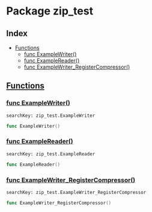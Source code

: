# Package zip_test

## Index

* [Functions](#func)
    * [func ExampleWriter()](#ExampleWriter)
    * [func ExampleReader()](#ExampleReader)
    * [func ExampleWriter_RegisterCompressor()](#ExampleWriter_RegisterCompressor)


## <a id="func" href="#func">Functions</a>

### <a id="ExampleWriter" href="#ExampleWriter">func ExampleWriter()</a>

```
searchKey: zip_test.ExampleWriter
```

```Go
func ExampleWriter()
```

### <a id="ExampleReader" href="#ExampleReader">func ExampleReader()</a>

```
searchKey: zip_test.ExampleReader
```

```Go
func ExampleReader()
```

### <a id="ExampleWriter_RegisterCompressor" href="#ExampleWriter_RegisterCompressor">func ExampleWriter_RegisterCompressor()</a>

```
searchKey: zip_test.ExampleWriter_RegisterCompressor
```

```Go
func ExampleWriter_RegisterCompressor()
```

